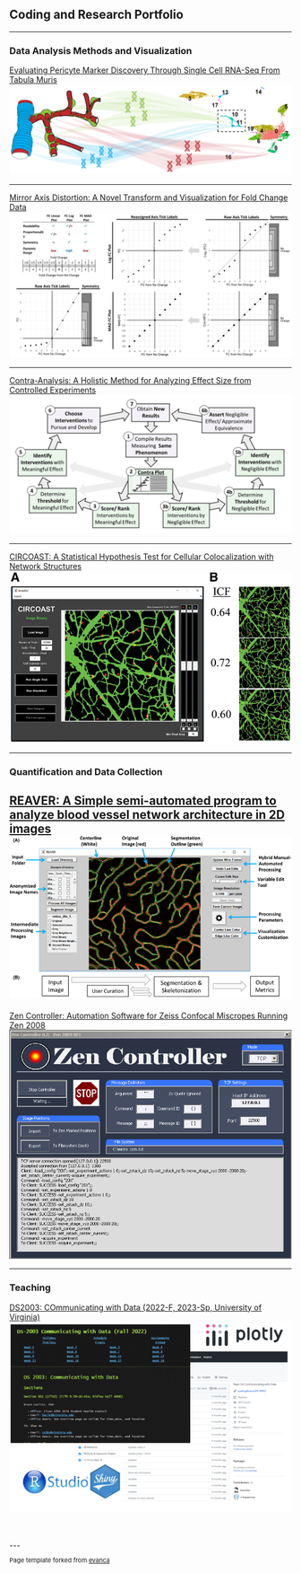 ## Coding and Research Portfolio

---

### Data Analysis Methods and Visualization

[Evaluating Pericyte Marker Discovery Through Single Cell RNA-Seq From Tabula Muris](/pages/pericyte_scRNA_report.html)
<br>
[![mad](images/project_pericyte_scRNA.png?raw=true)](/pages/pericyte_scRNA_report.html)

---
[Mirror Axis Distortion: A Novel Transform and Visualization for Fold Change Data](/pages/mirrored_axis_distortion.md)
<br>
[![mad](images/project_mad.JPG?raw=true)](/pages/mirrored_axis_distortion.html)


---
[Contra-Analysis: A Holistic Method for Analyzing Effect Size from Controlled Experiments](/pages/contra-analysis.md)
<br>
[![contra](images/project_contra-analysis.PNG?raw=true)](/pages/contra-analysis.html)

---
[CIRCOAST: A Statistical Hypothesis Test for Cellular Colocalization with Network Structures](/pages/circle_colocalization_test.md)
<br>
[![circoast](images/project_circoast.jpeg?raw=true)](/pages/circle_colocalization_test.html)


---

### Quantification and Data Collection

[REAVER: A Simple semi-automated program to analyze blood vessel network architecture in 2D images](/pages/reaver.md)
<br>
[![reaver](images/project_reaver.png?raw=true)](/pages/reaver.html)
---

[Zen Controller: Automation Software for Zeiss Confocal Miscropes Running Zen 2008](/pages/zen_controller.md)
<br>
[![zen](images/zen_controller_screenshot.png?raw=true)](/pages/zen_controller.html)

---


### Teaching
[DS2003: COmmunicating with Data (2022-F, 2023-Sp, University of Virginia)](/pages/ds2003.md)
<br>
[![ds2003](images/ds2003.png?raw=true)](/pages/ds2003.html)

<br>
<br>
---
<p style="font-size:11px">Page template forked from <a href="https://github.com/evanca/quick-portfolio">evanca</a></p>
<!-- Remove above link if you don't want to attibute -->
